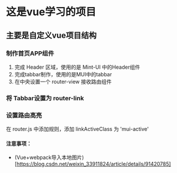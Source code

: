 # 这是vue学习的项目
## 主要是自定义vue项目结构

### 制作首页APP组件
1. 完成 Header 区域，使用的是 Mint-UI 中的Header组件
2. 完成tabbar制作，使用的是MUI中的tabbar
3. 在中央设置一个 router-view 接收路由组件

### 将 Tabbar设置为 router-link

### 设置路由高亮
  在 router.js 中添加规则，添加 linkActiveClass 为 'mui-active'



#### 注意事项：
  - (Vue+webpack导入本地图片)[https://blog.csdn.net/weixin_33911824/article/details/91420785]
